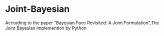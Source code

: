 # Joint-Bayesian
According to the paper "Bayesian Face Revisited: A Joint Formulation",The Joint Bayesian implemention by Python
